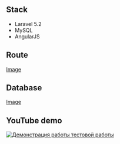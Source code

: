 ## Stack

* Laravel 5.2
* MySQL
* AngularJS

## Route

[Image](http://dl1.joxi.net/drive/0000/1437/58781/160211/167fce2b64.jpg)

## Database

[Image](http://dl3.joxi.net/drive/0000/1437/58781/160212/48ff4d3cb6.jpg)

## YouTube demo
[![Демонстрация работы тестовой работы](http://img.youtube.com/vi/nnYTOYai0-k/0.jpg)](http://www.youtube.com/watch?v=nnYTOYai0-k)